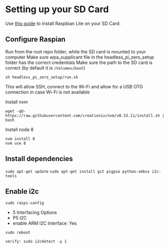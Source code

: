 # Setting up your SD Card

Use [this guide](https://hackernoon.com/raspberry-pi-headless-install-462ccabd75d0) to install Raspbian Lite on your SD Card:

## Configure Raspian

Run from the root repo folder, while the SD card is mounted to your computer
Make sure wpa_supplicant file in the headless_pi_zero_setup folder has the correct credentials
Make sure the path to the SD card is correct (by default it is `/Volumes/boot`)

```
sh headless_pi_zero_setup/run.sh
```

This will allow SSH, connect to the Wi-Fi and allow for a USB OTG connection in case Wi-Fi is not available

Install nvm

```
wget -qO- https://raw.githubusercontent.com/creationix/nvm/v0.33.11/install.sh | bash
```

Install node 8

```
nvm install 8
nvm use 8
```

## Install dependencies

`sudo apt-get update`
`sudo apt-get install git pigpio python-smbus i2c-tools`

## Enable i2c

`sudo raspi-config`

- 5 Interfacing Options
- P5 I2C
- enable ARM I2C Interface: Yes

`sudo reboot`

`verify: sudo i2cdetect -y 1`
